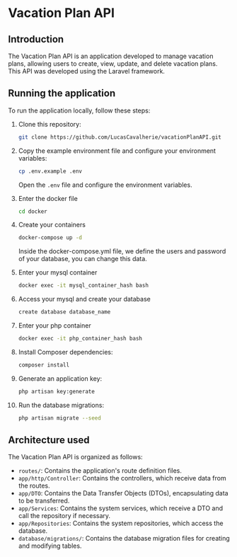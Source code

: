 # Vacation Plan API

## Introduction

The Vacation Plan API is an application developed to manage vacation plans, allowing users to create, view, update, and delete vacation plans. This API was developed using the Laravel framework.

## Running the application

To run the application locally, follow these steps:

1. Clone this repository:

    ```bash
    git clone https://github.com/LucasCavalherie/vacationPlanAPI.git
    ```

2. Copy the example environment file and configure your environment variables:

    ```bash
    cp .env.example .env
    ```
   Open the `.env` file and configure the environment variables.


2. Enter the docker file

    ```bash
    cd docker
    ```

3. Create your containers

    ```bash
    docker-compose up -d
    ```
   Inside the docker-compose.yml file, we define the users and password of your database, you can change this data.


4. Enter your mysql container

    ```bash
    docker exec -it mysql_container_hash bash
    ```

5. Access your mysql and create your database

    ```bash
    create database database_name
    ```

6. Enter your php container

    ```bash
    docker exec -it php_container_hash bash
    ```

7. Install Composer dependencies:

    ```bash
    composer install
    ```

8. Generate an application key:

    ```bash
    php artisan key:generate
    ```

9. Run the database migrations:

    ```bash
    php artisan migrate --seed
    ```

## Architecture used

The Vacation Plan API is organized as follows:

- `routes/`: Contains the application's route definition files.
- `app/http/Controller`: Contains the controllers, which receive data from the routes.
- `app/DTO`: Contains the Data Transfer Objects (DTOs), encapsulating data to be transferred.
- `app/Services`: Contains the system services, which receive a DTO and call the repository if necessary.
- `app/Repositories`: Contains the system repositories, which access the database.
- `database/migrations/`: Contains the database migration files for creating and modifying tables.
